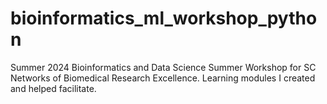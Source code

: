 # bioinformatics_ml_workshop_python
Summer 2024 Bioinformatics and Data Science Summer Workshop for SC Networks of Biomedical Research Excellence. Learning modules I created and helped facilitate.
